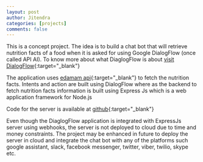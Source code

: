 ```yaml
---
layout: post
author: Jitendra
categories: [projects]
comments: false
---
```

This is a concept project. The idea is to build a chat bot that will retrieve nutrition facts of a food when it is asked for using
Google DialogFlow (once called API AI). To know more about what DiaglogFlow is about [visit DialogFlow](https://dialogflow.com/){:target="_blank"}

The application uses [edamam api](https://developer.edamam.com/){:target="_blank"} to fetch the nutrition facts. Intents and action are built using DialogFlow
where as the backend to fetch nutrition facts information is built using Express Js which is a web application framework for Node.js

<!--more-->

Code for the server is available at [github](https://github.com/jitendra8911/nutritionFactsChatBotServer){:target="_blank"}

Even though the DiaglogFlow application is integrated with ExpressJs server using webhooks, the server is not deployed to cloud due to
time and money constraints. The project may be enhanced in future to deploy the server in cloud and integrate the chat bot with any of the 
platforms such google assistant, slack, facebook messenger, twitter, viber, twilio, skype etc.
   
